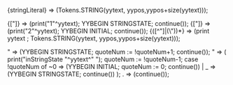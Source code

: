 <INITIAL>{stringLiteral} 	=> (Tokens.STRING(yytext, yypos,yypos+size(yytext)));


<INITIAL>{[\"]}				=> (print("1"^yytext); YYBEGIN STRINGSTATE; continue());
<STRINGSTATE> {[\"]}		=> (print("2"^yytext); YYBEGIN INITIAL; continue());
<STRINGSTATE> {([^\"]|(\\\"))*}				=> (print yytext ; Tokens.STRING(yytext, yypos,yypos+size(yytext)));


<INITIAL>\"					=> (YYBEGIN STRINGSTATE; quoteNum := !quoteNum+1; continue());
<STRINGSTATE>\"				=> (	print("inStringState "^yytext^" ");
									quoteNum := !quoteNum-1;
									case !quoteNum of
										~0 => (YYBEGIN INITIAL; quoteNum := 0; continue())
										| _ => (YYBEGIN STRINGSTATE; continue())
								);
<STRINGSTATE> .				=> (continue());